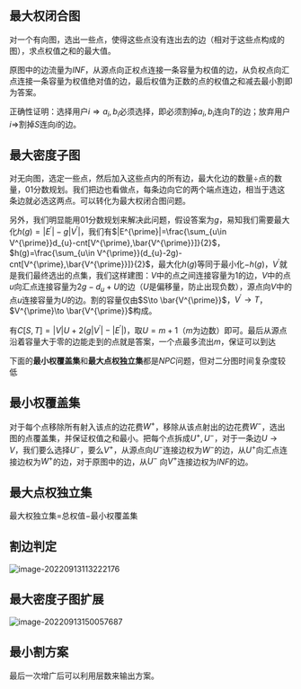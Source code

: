 ## 最大权闭合图

对一个有向图，选出一些点，使得这些点没有连出去的边（相对于这些点构成的图），求点权值之和的最大值。

原图中的边流量为$INF$，从源点向正权点连接一条容量为权值的边，从负权点向汇点连接一条容量为权值绝对值的边，最后权值为正数的点的权值之和减去最小割即为答案。

正确性证明：选择用户$i⇒ a_{i},b_{i}$必须选择，即必须割掉$a_{i},b_{i}$连向$T$的边；放弃用户$i⇒$割掉$S$连向$i$的边。

## 最大密度子图

对无向图，选定一些点，然后加入这些点内的所有边，最大化边的数量$\div$点的数量，$01$分数规划。我们把边也看做点，每条边向它的两个端点连边，相当于选这条边就必选这两点。可以转化为最大权闭合图问题。

另外，我们明显能用$01$分数规划来解决此问题，假设答案为$g$，易知我们需要最大化$h(g)=|E^{\prime}|-g|V^{\prime}|$，我们有$|E^{\prime}|=\frac{\sum_{u\in V^{\prime}}d_{u}-cnt[V^{\prime},\bar{V^{\prime}}]}{2}$，$h(g)=\frac{\sum_{u\in V^{\prime}}(d_{u}-2g)-cnt[V^{\prime},\bar{V^{\prime}}]}{2}$，最大化$h(g)$等同于最小化$-h(g)$，$V^{\prime}$就是我们最终选出的点集，我们这样建图：$V$中的点之间连接容量为$1$的边，$V$中的点$u$向汇点连接容量为$2g-d_{u}+U$的边（$U$是偏移量，防止出现负数），源点向$V$中的点$u$连接容量为$U$的边。割的容量仅由$S\to \bar{V^{\prime}}$，$V^{\prime}\to T$，$V^{\prime}\to \bar{V^{\prime}}$构成。

有$C[S,T]=|V|U+2(g|V^{\prime}|-|E^{\prime}|)$，取$U=m+1$（$m$为边数）即可。最后从源点沿着容量大于零的边能走到的点就是答案，一个点最多流出$m$，保证可以到达

下面的**最小权覆盖集**和**最大点权独立集**都是$NPC$问题，但对二分图时间复杂度较低

## 最小权覆盖集

对于每个点移除所有射入该点的边花费$W^{+}$，移除从该点射出的边花费$W^{-}$，选出图的点覆盖集，并保证权值之和最小。把每个点拆成$U^{+},U^{-}$，对于一条边$U \to V$，我们要么选择$U^{-}$，要么$V^{+}$，从源点向$U^{-}$连接边权为$W^{-}$的边，从$U^{+}$向汇点连接边权为$W^{+}$的边，对于原图中的边，从$U^{-}$ 向$V^{+}$连接边权为$INF$的边。

## 最大点权独立集

最大权独立集$=$总权值$-$最小权覆盖集

## 割边判定

![image-20220913113222176](https://cartoonwqy.oss-cn-nanjing.aliyuncs.com/boke/image-20220913113222176.png)

## 最大密度子图扩展

![image-20220913150057687](https://cartoonwqy.oss-cn-nanjing.aliyuncs.com/boke/image-20220913150057687.png)

## 最小割方案

最后一次增广后可以利用层数来输出方案。
